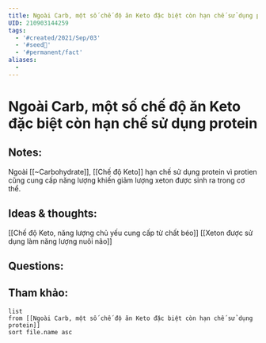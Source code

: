 ```yaml
---
title: Ngoài Carb, một số chế độ ăn Keto đặc biệt còn hạn chế sử dụng protein
UID: 210903144259
tags:
  - '#created/2021/Sep/03'
  - '#seed🥜'
  - '#permanent/fact'
aliases:
  - 
---
```

# Ngoài Carb, một số chế độ ăn Keto đặc biệt còn hạn chế sử dụng protein

## Notes:
Ngoài [[~Carbohydrate]], [[Chế độ Keto]] hạn chế sử dụng protein vì protien cũng cung cấp năng lượng khiến giảm lượng xeton được sinh ra trong cơ thể. 

## Ideas & thoughts:
[[Chế độ Keto, năng lượng chủ yếu cung cấp từ chất béo]]
[[Xeton được sử dụng làm năng lượng nuôi não]]

## Questions:


## Tham khảo:
```dataview
list
from [[Ngoài Carb, một số chế độ ăn Keto đặc biệt còn hạn chế sử dụng protein]]
sort file.name asc
```